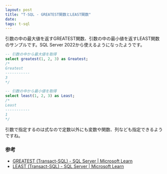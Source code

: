 ```yaml
---
layout: post
title: "T-SQL - GREATEST関数とLEAST関数"
date: 
tags: t-sql
---
```


引数の中の最大値を返すGREATEST関数、引数の中の最小値を返すLEAST関数のサンプルです。SQL Server 2022から使えるようになったようです。

```sql
-- 引数の中から最大値を取得
select greatest(1, 2, 3) as Greatest;
/*
Greatest
-----------
3
*/

-- 引数の中から最小値を取得
select least(1, 2, 3) as Least;
/*
Least
-----------
1
*/
```

引数で指定するのは式なので定数以外にも変数や関数、列なども指定できるようですね。

### 参考
- [GREATEST (Transact-SQL) - SQL Server &#124; Microsoft Learn](https://learn.microsoft.com/ja-jp/sql/t-sql/functions/logical-functions-greatest-transact-sql?view=azuresqldb-current)
- [LEAST (Transact-SQL) - SQL Server &#124; Microsoft Learn](https://learn.microsoft.com/ja-jp/sql/t-sql/functions/logical-functions-least-transact-sql?view=azuresqldb-current)


